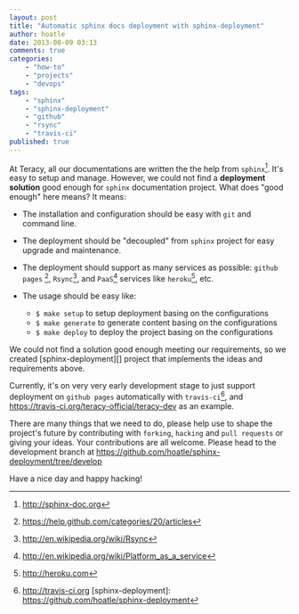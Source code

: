 ```yaml
---
layout: post
title: "Automatic sphinx docs deployment with sphinx-deployment"
author: hoatle
date: 2013-08-09 03:13
comments: true
categories:
    - "how-to"
    - "projects"
    - "devops"
tags:
    - "sphinx"
    - "sphinx-deployment"
    - "github"
    - "rsync"
    - "travis-ci"
published: true
---
```


At Teracy, all our documentations are written the the help from `sphinx`[^1]. It's easy to setup and
manage. However, we could not find a **deployment solution** good enough for `sphinx` documentation
project. What does "good enough" here means? It means:

- The installation and configuration should be easy with `git` and command line.

- The deployment should be "decoupled" from `sphinx` project for easy upgrade and maintenance.

- The deployment should support as many services as possible: `github pages` [^2], `Rsync`[^3], and
`PaaS`[^4] services like `heroku`[^5], etc.

- The usage should be easy like:

    + `$ make setup` to setup deployment basing on the configurations
    + `$ make generate` to generate content basing on the configurations
    + `$ make deploy` to deploy the project basing on the configurations

<!-- more -->

We could not find a solution good enough meeting our requirements, so we created
[sphinx-deployment][] project that implements the ideas and requirements above.

Currently, it's on very very early development stage to just
support deployment on `github pages` automatically with `travis-ci`[^6], and
https://travis-ci.org/teracy-official/teracy-dev as an example.

There are many things that we need to do, please help use to shape the project's future by
contributing with `forking`, `hacking` and `pull requests` or giving your ideas. Your contributions
are all welcome. Please head to the development branch at https://github.com/hoatle/sphinx-deployment/tree/develop

Have a nice day and happy hacking!

[^1]: http://sphinx-doc.org
[^2]: https://help.github.com/categories/20/articles
[^3]: http://en.wikipedia.org/wiki/Rsync
[^4]: http://en.wikipedia.org/wiki/Platform_as_a_service
[^5]: http://heroku.com
[^6]: http://travis-ci.org
[sphinx-deployment]: https://github.com/hoatle/sphinx-deployment
